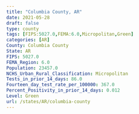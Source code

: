 ```yaml
---
title: "Columbia County, AR"
date: 2021-05-28
draft: false
type: county
tags: [FIPS:5027.0,FEMA:6.0,Micropolitan,Green]
categories: [AR]
County: Columbia County
State: AR
FIPS: 5027.0
FEMA_Region: 6.0
Population: 23457.0
NCHS_Urban_Rural_Classification: Micropolitan
Tests_in_prior_14_days: 86.0
Fourteen_day_test_rate_per_100000: 367.0
Percent_Positivity_in_prior_14_days: 0.012
Level: Green
url: /states/AR/columbia-county
---
```



